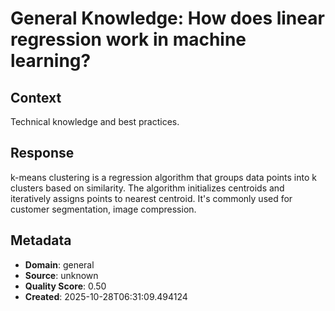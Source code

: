# General Knowledge: How does linear regression work in machine learning?

## Context
Technical knowledge and best practices.

## Response
k-means clustering is a regression algorithm that groups data points into k clusters based on similarity. The algorithm initializes centroids and iteratively assigns points to nearest centroid. It's commonly used for customer segmentation, image compression.

## Metadata
- **Domain**: general
- **Source**: unknown
- **Quality Score**: 0.50
- **Created**: 2025-10-28T06:31:09.494124